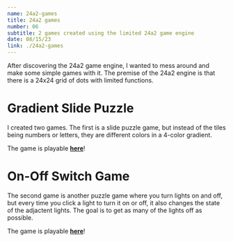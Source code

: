 ```yaml
---
name: 24a2-games
title: 24a2 games
number: 06
subtitle: 2 games created using the limited 24a2 game engine
date: 08/15/23
link: ./24a2-games
---
```

After discovering the 24a2 game engine, I wanted to mess around and make some simple
games with it. The premise of the 24a2 engine is that there is a 24x24 grid of dots
with limited functions.

# Gradient Slide Puzzle
I created two games. The first is a slide puzzle game, but instead of the tiles being
numbers or letters, they are different colors in a 4-color gradient.

The game is playable __[here](./gradient-slide/play)__!

# On-Off Switch Game
The second game is another puzzle game where you turn lights on and off, but every time
you click a light to turn it on or off, it also changes the state of the adjactent lights.
The goal is to get as many of the lights off as possible.


The game is playable __[here](./on-off/play)__!